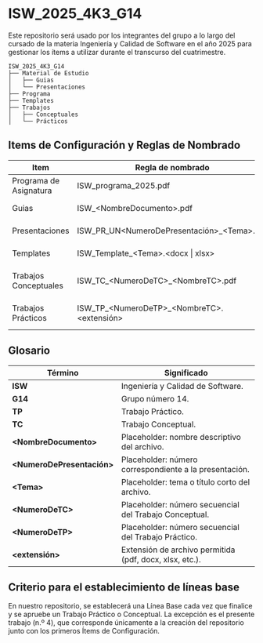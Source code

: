 # ISW_2025_4K3_G14
Este repositorio será usado por los integrantes del grupo a lo largo del cursado de la materia Ingeniería y Calidad de Software en el año 2025 para gestionar los ítems a utilizar durante el transcurso del cuatrimestre.

```
ISW_2025_4K3_G14
├── Material de Estudio
│   ├── Guias 
│   └── Presentaciones
├── Programa
├── Templates
├── Trabajos
│   ├── Conceptuales
│   └── Prácticos
```

## Items de Configuración y Reglas de Nombrado

| Item        | Regla de nombrado                        | Tipo            | Ubicacion|
|-------------|------------------------------------------|-----------------|----------|
| Programa de Asignatura | ISW_programa_2025.pdf         | Documento       | ISW_2025_4K3_G14\Programa\
| Guias          | ISW_\<NombreDocumento\>.pdf                | Recurso de estudio       |ISW_2025_4K3_G14\Material de estudio\Guias\
| Presentaciones | ISW_PR_UN\<NumeroDePresentación\>_\<Tema\>.pdf       | Recurso de estudio | ISW_2025_4K3_G14\Material de estudio\Presentaciones\
| Templates      | ISW_Template_\<Tema\>.\<docx \| xlsx\> | Recurso de estudio |  ISW_2025_4K3_G14\Templates\
| Trabajos Conceptuales   | ISW_TC_\<NumeroDeTC\>_\<NombreTC\>.pdf   | Recurso de realizacion propia|  ISW_2025_4K3_G14\Trabajos\Conceptuales\
| Trabajos Prácticos  | ISW_TP_\<NumeroDeTP\>_\<NombreTC\>.\<extensión\>      | Recurso de realizacion propia         |  ISW_2025_4K3_G14\Trabajos\Prácticos\

## Glosario 
| Término                           | Significado                                                                                            |
| --------------------------------- | ------------------------------------------------------------------------------------------------------ |
| **ISW**                           | Ingeniería y Calidad de Software.                                                                      |
| **G14**                           | Grupo número 14.                                                                                       |
| **TP**                            | Trabajo Práctico.                                                                                      |
| **TC**                            | Trabajo Conceptual.                                                                                    |
| **\<NombreDocumento>**            | Placeholder: nombre descriptivo del archivo.                                                           |
| **\<NumeroDePresentación>**       | Placeholder: número correspondiente a la presentación.                                                 |
| **\<Tema>**                       | Placeholder: tema o título corto del archivo.                                                          |
| **\<NumeroDeTC>**                 | Placeholder: número secuencial del Trabajo Conceptual.                                                 |
| **\<NumeroDeTP>**                 | Placeholder: número secuencial del Trabajo Práctico.                                                   |
| **\<extensión>**                  | Extensión de archivo permitida (pdf, docx, xlsx, etc.).                                                |




## Criterio para el establecimiento de líneas base
En nuestro repositorio, se establecerá una Línea Base cada vez que finalice y se apruebe un Trabajo Práctico o Conceptual. La excepción es el presente trabajo (n.º 4), que corresponde únicamente a la creación del repositorio junto con los primeros Ítems de Configuración.
